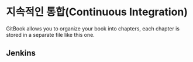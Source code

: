# 지속적인 통합(Continuous Integration)

<!-- toc --> 

GitBook allows you to organize your book into chapters, each chapter is stored in a separate file like this one.

## Jenkins
